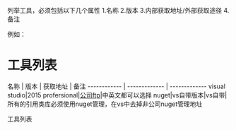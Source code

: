 列举工具，必须包括以下几个属性
1.名称
2.版本 
3.内部获取地址/外部获取途径
4.备注

例如：


# 工具列表
名称 | 版本 | 获取地址 | 备注
------------ | ------------- | -------------
visual studio|2015 profersional|[公司ftp](ftp://10.20.21.71/软件/开发工具/DotNet/VS.NET/VS2015/en_visual_studio_professional_2015_x86_x64_dvd_6846629.iso)|中英文都可以选择
nuget|vs自带版本|vs自带|所有的引用类库必须使用nuget管理，在vs中去掉非公司nuget管理地址

工具列表
